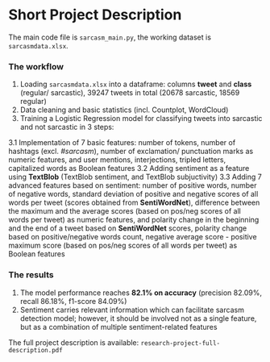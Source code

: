 # Short Project Description

The main code file is `sarcasm_main.py`, the working dataset is `sarcasmdata.xlsx`.

### The workflow

1. Loading `sarcasmdata.xlsx` into a dataframe: columns **tweet** and **class** (regular/ sarcastic), 39247 tweets in total (20678 sarcastic, 18569 regular)
2. Data cleaning and basic statistics (incl. Countplot, WordCloud)
3. Training a Logistic Regression model for classifying tweets into sarcastic and not sarcastic in 3 steps:

  3.1 Implementation of 7 basic features: number of tokens, number of hashtags (excl. *#sarcasm*), number of exclamation/ punctuation marks as numeric features, and user mentions,     interjections, tripled letters, capitalized words as Boolean features
  3.2 Adding sentiment as a feature using **TextBlob** (TextBlob sentiment, and TextBlob subjuctivity)
  3.3 Adding 7 advanced features based on sentiment: number of positive words, number of negative words, standard deviation of positive and negative scores of all words per tweet     (scores obtained from **SentiWordNet**), difference between the maximum and the average scores (based on pos/neg scores of all words per tweet) as numeric features, and           polarity change in the beginning and the end of a tweet based on **SentiWordNet** scores, polarity change based on positive/negative words count, negative average score -         positive maximum score (based on pos/neg scores of all words per tweet) as Boolean features
  
### The results

1. The model performance reaches **82.1% on accuracy** (precision 82.09%, recall 86.18%, f1-score 84.09%)
2. Sentiment carries relevant information which can facilitate sarcasm detection model; however, it should be involved not as a single feature, but as a combination of multiple sentiment-related features

The full project description is available: `research-project-full-description.pdf`
